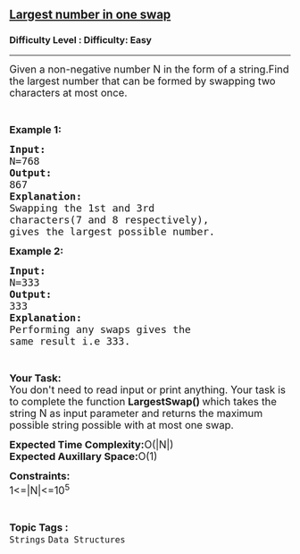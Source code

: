 <h2><a href="https://www.geeksforgeeks.org/problems/largest-number-in-one-swap1520/1?page=3&category=Strings&status=unsolved,attempted&sortBy=accuracy">Largest number in one swap</a></h2><h3>Difficulty Level : Difficulty: Easy</h3><hr><div class="problems_problem_content__Xm_eO"><p><span style="font-size:18px">Given a non-negative number N in the form of a string.Find the largest number that can be formed by swapping two characters at most once.</span></p>

<p>&nbsp;</p>

<p><span style="font-size:18px"><strong>Example 1:</strong></span></p>

<pre><span style="font-size:18px"><strong>Input:</strong>
N=768
<strong>Output:</strong>
867
<strong>Explanation:
</strong>Swapping the 1st and 3rd 
characters(7 and 8 respectively),
gives the largest possible number.</span></pre>

<p><span style="font-size:18px"><strong>Example 2:</strong></span></p>

<pre><span style="font-size:18px"><strong>Input:</strong>
N=333
<strong>Output:</strong>
333
<strong>Explanation:
</strong>Performing any swaps gives the 
same result i.e 333.</span>
</pre>

<p>&nbsp;</p>

<p><span style="font-size:18px"><strong>Your Task:</strong><br>
You don't need to read input or print anything. Your task is to complete the function <strong>LargestSwap()&nbsp;</strong>which takes the string&nbsp;N&nbsp;as input parameter&nbsp;and returns the maximum possible string possible with at most one swap.</span></p>

<p><span style="font-size:18px"><strong>Expected Time Complexity:</strong>O(|N|)<br>
<strong>Expected Auxillary Space:</strong>O(1)</span></p>

<p><span style="font-size:18px"><strong>Constraints:</strong><br>
1&lt;=|N|&lt;=10<sup>5</sup></span></p>
</div><br><p><span style=font-size:18px><strong>Topic Tags : </strong><br><code>Strings</code>&nbsp;<code>Data Structures</code>&nbsp;